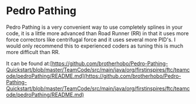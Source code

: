 # Pedro Pathing

Pedro Pathing is a very convenient way to use completely splines in your code, it is a little more advanced than Road Runner (RR) in that it uses more force correctors like centrifugal force and it uses several more PID's. I would only recommend this to experienced coders as tuning this is much more difficult than RR.&#x20;

It can be found at:[https://github.com/brotherhobo/Pedro-Pathing-Quickstart/blob/master/TeamCode/src/main/java/org/firstinspires/ftc/teamcode/pedroPathing/README.md](https://github.com/brotherhobo/Pedro-Pathing-Quickstart/blob/master/TeamCode/src/main/java/org/firstinspires/ftc/teamcode/pedroPathing/README.md)
